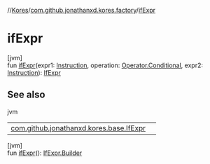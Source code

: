 //[Kores](../../index.md)/[com.github.jonathanxd.kores.factory](index.md)/[ifExpr](if-expr.md)

# ifExpr

[jvm]\
fun [ifExpr](if-expr.md)(expr1: [Instruction](../com.github.jonathanxd.kores/-instruction/index.md), operation: [Operator.Conditional](../com.github.jonathanxd.kores.operator/-operator/-conditional/index.md), expr2: [Instruction](../com.github.jonathanxd.kores/-instruction/index.md)): [IfExpr](../com.github.jonathanxd.kores.base/-if-expr/index.md)

## See also

jvm

| | |
|---|---|
| [com.github.jonathanxd.kores.base.IfExpr](../com.github.jonathanxd.kores.base/-if-expr/index.md) |  |

[jvm]\
fun [ifExpr](if-expr.md)(): [IfExpr.Builder](../com.github.jonathanxd.kores.base/-if-expr/-builder/index.md)

